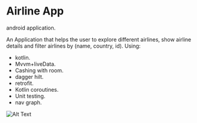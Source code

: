 # Airline App
android application.

An Application that helps the user to explore different airlines, show airline details and filter airlines by (name, country, id).
Using:
- kotlin.
- Mvvm+liveData.
- Cashing with room.
- dagger hilt.
- retrofit.
- Kotlin coroutines.
- Unit testing.
- nav graph.



![Alt Text](https://media.giphy.com/media/EW00X482HIPH81w1UZ/giphy.gif?cid=790b76119367f121333f547598a1ac20c3d1a993d1b8c79c&rid=giphy.gif&ct=g)
